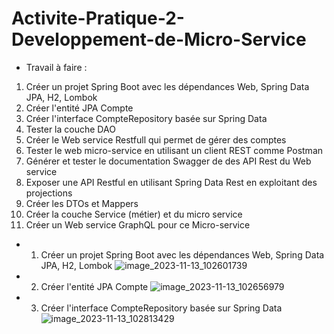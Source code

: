 # Activite-Pratique-2-Developpement-de-Micro-Service

- Travail à faire :
1. Créer un projet Spring Boot avec les dépendances Web, Spring Data JPA, H2, Lombok
2. Créer l'entité JPA Compte
3. Créer l'interface CompteRepository basée sur Spring Data
4. Tester la couche DAO
5. Créer le Web service Restfull qui permet de gérer des comptes
6. Tester le web micro-service en utilisant un client REST comme Postman
7. Générer et tester le documentation Swagger de des API Rest du Web service
8. Exposer une API Restful en utilisant Spring Data Rest en exploitant des projections
9. Créer les DTOs et Mappers
10. Créer la couche Service (métier) et du micro service
11. Créer un Web service GraphQL pour ce Micro-service

- 1. Créer un projet Spring Boot avec les dépendances Web, Spring Data JPA, H2, Lombok
![image_2023-11-13_102601739](https://github.com/Sohaib-jalil/Activite-Pratique-2-Developpement-de-Micro-Service/assets/92445933/7fddf273-80e3-4dcc-a7d3-9871e7693f48)

- 2. Créer l'entité JPA Compte
![image_2023-11-13_102656979](https://github.com/Sohaib-jalil/Activite-Pratique-2-Developpement-de-Micro-Service/assets/92445933/c07ab5fd-8ac0-4cbe-841d-4e4421003ad4)

- 3. Créer l'interface CompteRepository basée sur Spring Data
![image_2023-11-13_102813429](https://github.com/Sohaib-jalil/Activite-Pratique-2-Developpement-de-Micro-Service/assets/92445933/e33fc3ad-e27e-47f1-9bc1-38f07db7a106)
